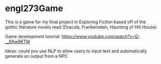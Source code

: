 # engl273Game
This is a game for my final project in Exploring Fiction based off of the gothic literature novels read (Dracula, Frankenstein, Haunting of Hill House)

Game development tutorial: https://www.youtube.com/watch?v=Q-__8Xw9KTM

Ideas: could you use NLP to allow users to input text and automatically generate an output from a NPC